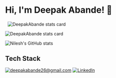 # Hi, I'm Deepak Abande! 👋
<p>&nbsp;
<img align="center" src="https://github-readme-stats.vercel.app/api?username=DeepakAbande&show_icons=true&theme=default&title_color=ff00dd&text_color=000000&bg_color=ffffff&hide_border=true" alt="DeepakAbande stats card" /></p>
<p>
<img align="center" src="https://github-readme-stats.vercel.app/api/top-langs?username=DeepakAbande&theme=radical&title_color=000000&text_color=000000&bg_color=ffffff&hide_border=false&layout=compact" alt="DeepakAbande stats card" /></p>

![Nilesh's GitHub stats](http://github-readme-streak-stats.herokuapp.com?user=DeepakAbande&theme=github-dark&hide_border=true&date_format=M%20j%5B%2C%20Y%5D&ring=58A6FF&dates=58A6FF&stroke=58A6FF)
## Tech Stack


<a href="mailto:deepakabande26@gmail.com">![deepakabande26@gmail.com](https://img.shields.io/badge/Gmail-D14836?style=for-the-badge&logo=gmail&logoColor=white)</a> <a href="https://www.linkedin.com/in/DeepakAbande">![LinkedIn](https://img.shields.io/badge/LinkedIn-0077B5?style=for-the-badge&logo=linkedin&logoColor=white)
